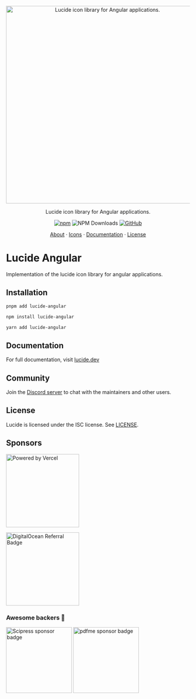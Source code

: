 <p align="center">
  <a href="https://github.com/lucide-icons/lucide">
    <img src="https://lucide.dev/package-logos/lucide-angular.svg" alt="Lucide icon library for Angular applications." width="540">
  </a>
</p>

<p align="center">
Lucide icon library for Angular applications.
</p>

<div align="center">

  [![npm](https://img.shields.io/npm/v/lucide-angular?color=blue)](https://www.npmjs.com/package/lucide-angular)
  ![NPM Downloads](https://img.shields.io/npm/dw/lucide-angular)
  [![GitHub](https://img.shields.io/github/license/lucide-icons/lucide)](https://lucide.dev/license)
</div>

<p align="center">
  <a href="https://lucide.dev/guide/">About</a>
  ·
  <a href="https://lucide.dev/icons/">Icons</a>
  ·
  <a href="https://lucide.dev/guide/packages/lucide-angular">Documentation</a>
  ·
  <a href="https://lucide.dev/license">License</a>
</p>

# Lucide Angular

Implementation of the lucide icon library for angular applications.

## Installation

```sh
pnpm add lucide-angular
```

```sh
npm install lucide-angular
```

```sh
yarn add lucide-angular
```

## Documentation

For full documentation, visit [lucide.dev](https://lucide.dev/guide/packages/lucide-angular)

## Community

Join the [Discord server](https://discord.gg/EH6nSts) to chat with the maintainers and other users.

## License

Lucide is licensed under the ISC license. See [LICENSE](https://lucide.dev/license).

## Sponsors

<a href="https://vercel.com?utm_source=lucide&utm_campaign=oss">
  <img src="https://lucide.dev/vercel.svg" alt="Powered by Vercel" width="200" />
</a>

<a href="https://www.digitalocean.com/?refcode=b0877a2caebd&utm_campaign=Referral_Invite&utm_medium=Referral_Program&utm_source=badge"><img src="https://lucide.dev/digitalocean.svg" width="200" alt="DigitalOcean Referral Badge" /></a>

### Awesome backers 🍺

<a href="https://www.scipress.io?utm_source=lucide"><img src="https://lucide.dev/sponsors/scipress.svg" width="180" alt="Scipress sponsor badge" /></a>
<a href="https://github.com/pdfme/pdfme"><img src="https://lucide.dev/sponsors/pdfme.svg" width="180" alt="pdfme sponsor badge" /></a>
